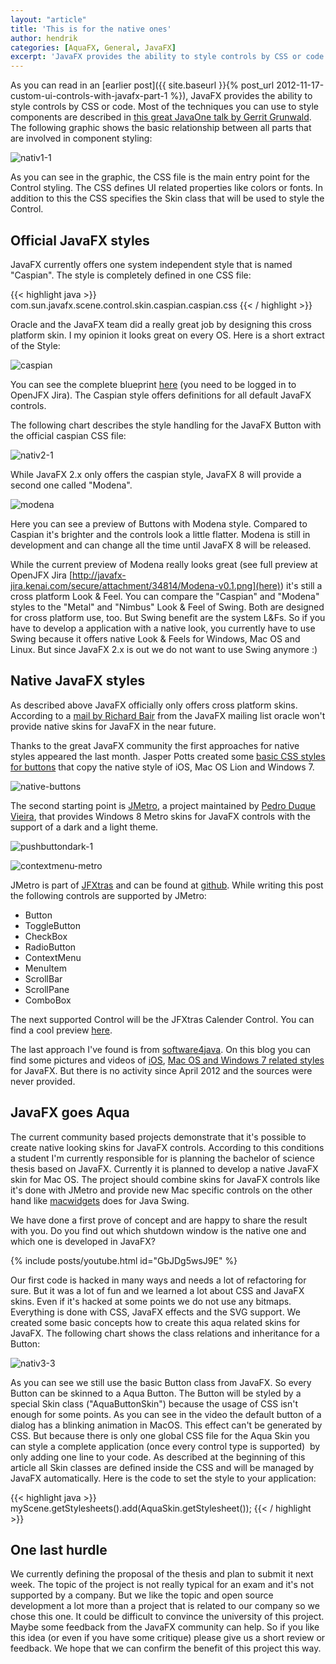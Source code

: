 ```yaml
---
layout: "article"
title: 'This is for the native ones'
author: hendrik
categories: [AquaFX, General, JavaFX]
excerpt: 'JavaFX provides the ability to style controls by CSS or code. We are using this functionallity to create native looking controls.'
---
```

As you can read in an [earlier post]({{ site.baseurl }}{% post_url 2012-11-17-custom-ui-controls-with-javafx-part-1 %}), JavaFX provides the ability to style controls by CSS or code. Most of the techniques you can use to style components are described in [this great JavaOne talk by Gerrit Grunwald](https://oracleus.activeevents.com/connect/sessionDetail.ww?SESSION_ID=2425). The following graphic shows the basic relationship between all parts that are involved in component styling:

![nativ1-1](/assets/posts/guigarage-legacy/nativ1-1.png)

As you can see in the graphic, the CSS file is the main entry point for the Control styling. The CSS defines UI related properties like colors or fonts. In addition to this the CSS specifies the Skin class that will be used to style the Control.

## Official JavaFX styles

JavaFX currently offers one system independent style that is named "Caspian". The style is completely defined in one CSS file:

{{< highlight java >}}
com.sun.javafx.scene.control.skin.caspian.caspian.css
{{< / highlight >}}

Oracle and the JavaFX team did a really great job by designing this cross platform skin. I my opinion it looks great on every OS. Here is a short extract of the Style:

![caspian](/assets/posts/guigarage-legacy/caspian.png)

You can see the complete blueprint [here](http://javafx-jira.kenai.com/secure/attachment/34815/Caspian.png) (you need to be logged in to OpenJFX Jira). The Caspian style offers definitions for all default JavaFX controls.

The following chart describes the style handling for the JavaFX Button with the official caspian CSS file:

![nativ2-1](/assets/posts/guigarage-legacy/nativ2-1.png)

While JavaFX 2.x only offers the caspian style, JavaFX 8 will provide a second one called "Modena".

![modena](/assets/posts/guigarage-legacy/modena.png)

Here you can see a preview of Buttons with Modena style. Compared to Caspian it's brighter and the controls look a little flatter. Modena is still in development and can change all the time until JavaFX 8 will be released.

While the current preview of Modena really looks great (see full preview at OpenJFX Jira [http://javafx-jira.kenai.com/secure/attachment/34814/Modena-v0.1.png](here)) it's still a cross platform Look & Feel. You can compare the "Caspian" and "Modena" styles to the "Metal" and "Nimbus" Look & Feel of Swing. Both are designed for cross platform use, too. But Swing benefit are the system L&Fs. So if you have to develop a application with a native look, you currently have to use Swing because it offers native Look & Feels for Windows, Mac OS and Linux. But since JavaFX 2.x is out we do not want to use Swing anymore :)

## Native JavaFX styles

As described above JavaFX officially only offers cross platform skins. According to a [mail by Richard Bair](http://mail.openjdk.java.net/pipermail/openjfx-dev/2013-January/005281.html) from the JavaFX mailing list oracle won't provide native skins for JavaFX in the near future.

Thanks to the great JavaFX community the first approaches for native styles appeared the last month. Jasper Potts created some [basic CSS styles for buttons](http://fxexperience.com/2011/12/styling-fx-buttons-with-css/) that copy the native style of iOS, Mac OS Lion and Windows 7.

![native-buttons](/assets/posts/guigarage-legacy/native-buttons.png)

The second starting point is [JMetro](http://pixelduke.wordpress.com/2012/10/23/jmetro-windows-8-controls-on-java/), a project maintained by [Pedro Duque Vieira](http://twitter.com/P_Duke), that provides Windows 8 Metro skins for JavaFX controls with the support of a dark and a light theme.

![pushbuttondark-1](/assets/posts/guigarage-legacy/pushbuttondark-1.png)

![contextmenu-metro](/assets/posts/guigarage-legacy/contextmenu-metro.png)

JMetro is part of [JFXtras](http://jfxtras.org) and can be found at [github](https://github.com/JFXtras/jfxtras-styles). While writing this post the following controls are supported by JMetro:

* Button
* ToggleButton
* CheckBox
* RadioButton
* ContextMenu
* MenuItem
* ScrollBar
* ScrollPane
* ComboBox

The next supported Control will be the JFXtras Calender Control. You can find a cool preview [here](http://pixelduke.wordpress.com/2013/01/14/java-calendar-with-a-metro-style/).

The last approach I've found is from [software4java](http://blog.software4java.com). On this blog you can find some pictures and videos of [iOS](http://blog.software4java.com/?p=27), [Mac OS and Windows 7 related styles](http://blog.software4java.com/?p=15) for JavaFX. But there is no activity since April 2012 and the sources were never provided.

## JavaFX goes Aqua

The current community based projects demonstrate that it's possible to create native looking skins for JavaFX controls. According to this conditions a student I'm currently responsible for is planning the bachelor of science thesis based on JavaFX. Currently it is planned to develop a native JavaFX skin for Mac OS. The project should combine skins for JavaFX controls like it's done with JMetro and provide new Mac specific controls on the other hand like [macwidgets](http://code.google.com/p/macwidgets/) does for Java Swing.

We have done a first prove of concept and are happy to share the result with you. Do you find out which shutdown window is the native one and which one is developed in JavaFX?

{% include posts/youtube.html id="GbJDg5wsJ9E" %}

Our first code is hacked in many ways and needs a lot of refactoring for sure. But it was a lot of fun and we learned a lot about CSS and JavaFX skins. Even if it's hacked at some points we do not use any bitmaps. Everything is done with CSS, JavaFX effects and the SVG support. We created some basic concepts how to create this aqua related skins for JavaFX. The following chart shows the class relations and inheritance for a Button:

![nativ3-3](/assets/posts/guigarage-legacy/nativ3-3.png)

As you can see we still use the basic Button class from JavaFX. So every Button can be skinned to a Aqua Button. The Button will be styled by a special Skin class ("AquaButtonSkin") because the usage of CSS isn't enough for some points. As you can see in the video the default button of a dialog has a blinking animation in MacOS. This effect can't be generated by CSS. But because there is only one global CSS file for the Aqua Skin you can style a complete application (once every control type is supported)  by only adding one line to your code. As described at the beginning of this article all Skin classes are defined inside the CSS and will be managed by JavaFX automatically. Here is the code to set the style to your application:

{{< highlight java >}}
myScene.getStylesheets().add(AquaSkin.getStylesheet());
{{< / highlight >}}

## One last hurdle

We currently defining the proposal of the thesis and plan to submit it next week. The topic of the project is not really typical for an exam and it's not supported by a company. But we like the topic and open source development a lot more than a project that is related to our company so we chose this one. It could be difficult to convince the university of this project. Maybe some feedback from the JavaFX community can help. So if you like this idea (or even if you have some critique) please give us a short review or feedback. We hope that we can confirm the benefit of this project this way.
